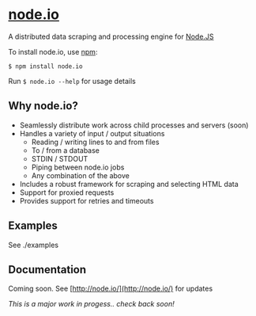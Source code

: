 # [node.io](http://node.io/)

A distributed data scraping and processing engine for [Node.JS](http://nodejs.org/)

To install node.io, use [npm](http://github.com/isaacs/npm):

    $ npm install node.io

Run `$ node.io --help` for usage details    
        
## Why node.io?

- Seamlessly distribute work across child processes and servers (soon)
- Handles a variety of input / output situations
    * Reading / writing lines to and from files
    * To / from a database
    * STDIN / STDOUT
    * Piping between node.io jobs
    * Any combination of the above
- Includes a robust framework for scraping and selecting HTML data
- Support for proxied requests
- Provides support for retries and timeouts

## Examples

See ./examples

## Documentation

Coming soon. See [http://node.io/](http://node.io/) for updates


*This is a _major_ work in progess.. check back soon!*